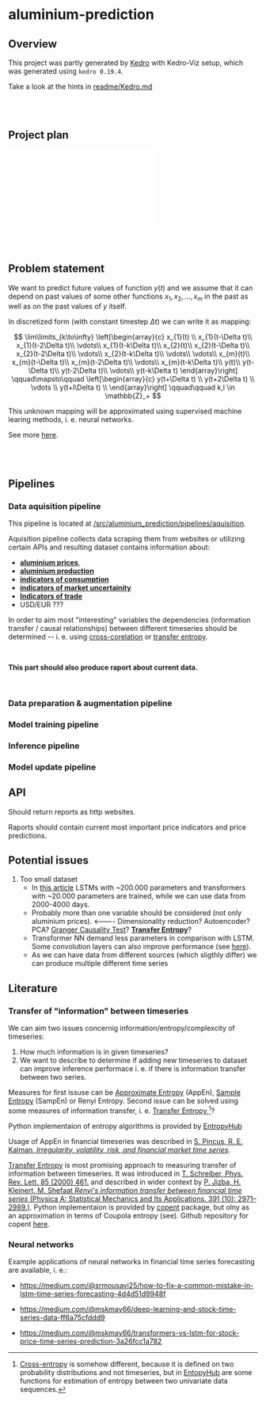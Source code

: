 # aluminium-prediction

## Overview

This project was partly generated by [Kedro](https://docs.kedro.org) with Kedro-Viz setup, which was generated using `kedro 0.19.4`.

Take a look at the hints in [readme/Kedro.md](https://github.com/KKobuszewski/aluminium-prediction/blob/main/readme/kedro.md)

<br>
<br>

## Project plan

![](./readme/Diagram%20bez%20tytułu.drawio.html)

<br>
<br>

## Problem statement

We want to predict future values of function $y(t)$ and we assume that it can depend on past values of some other functions $x_1, x_2, \ldots, x_m$ in the past as well as on the past values of $y$ itself.

In discretized form (with constant timestep $\Delta t$) we can write it as mapping:

$$
\lim\limits_{k\to\infty}
\left[\begin{array}{c}
x_{1}(t) \\
x_{1}(t-\Delta t)\\
x_{1}(t-2\Delta t)\\
\vdots\\
x_{1}(t-k\Delta t)\\
x_{2}(t)\\
x_{2}(t-\Delta t)\\
x_{2}(t-2\Delta t)\\
\vdots\\
x_{2}(t-k\Delta t)\\
\vdots\\
\vdots\\
x_{m}(t)\\
x_{m}(t-\Delta t)\\
x_{m}(t-2\Delta t)\\
\vdots\\
x_{m}(t-k\Delta t)\\
y(t)\\
y(t-\Delta t)\\
y(t-2\Delta t)\\
\vdots\\
y(t-k\Delta t)
\end{array}\right]
\qquad\mapsto\qquad
\left[\begin{array}{c}
y(t+\Delta t) \\
y(t+2\Delta t) \\
\vdots \\
y(t+l\Delta t) \\
\end{array}\right]
\qquad\qquad k,l \in \mathbb{Z}_+
$$

This unknown mapping will be approximated using supervised machine learing methods, i. e. neural networks.

See more [here](https://github.com/KKobuszewski/aluminium-prediction/blob/main/readme/problem_statement.md).

<br>
<br>


## Pipelines

### Data aquisition pipeline

This pipeline is located at [/src/aluminium_prediction/pipelines/aquisition](https://github.com/KKobuszewski/aluminium-prediction/tree/main/src/aluminium_prediction/pipelines/aquisition).

Aquisition pipeline collects data scraping them from websites or utilizing certain APIs and resulting dataset contains information about:
* [**aluminium prices**](https://github.com/KKobuszewski/aluminium-prediction/blob/main/readme/aluminium_prices_sources.md),
* [**aluminium production**](https://international-aluminium.org/statistics/primary-aluminium-production/)
* [**indicators of consumption**](https://github.com/KKobuszewski/aluminium-prediction/blob/main/readme/indicators.md#indicators-of-consumption)
* [**indicators of market uncertainity**](https://github.com/KKobuszewski/aluminium-prediction/blob/main/readme/indicators.md#indicators-of-market-uncertainity)
* [**Indicators of trade**](https://github.com/KKobuszewski/aluminium-prediction/blob/main/readme/indicators.md#indicators-of-trade)
* USD/EUR ???  <!--[**USD/EUR ???**]()-->

In order to aim most "interesting" variables the dependencies (information transfer / causal relationships) between different timeseries should be determined -- i. e. using [cross-corelation](https://github.com/KKobuszewski/aluminium-prediction/blob/main/readme/timeseries_analysis.md#cross-correlation) or [transfer entropy](https://github.com/KKobuszewski/aluminium-prediction/blob/main/readme/timeseries_analysis.md#transfer-entropy).

<br>

**This part should also produce raport about current data.**

<br>

### Data preparation & augmentation pipeline

### Model training pipeline

### Inference pipeline

### Model update pipeline

## API

Should return reports as http websites.

Raports should contain current most important price indicators and price predictions.


## Potential issues

1. Too small dataset
    * In [this article](https://medium.com/@mskmay66/transformers-vs-lstm-for-stock-price-time-series-prediction-3a26fcc1a782) LSTMs with ~200.000 parameters and transformers with ~20.000 parameters are trained, while we can use data from 2000-4000 days.
    * Probably more than one variable should be considered (not only aluminium prices). <---- Dimensionality reduction? Autoencoder? PCA? [Granger Causality Test](https://en.wikipedia.org/wiki/Granger_causality)? [**Transfer Entropy**](https://en.wikipedia.org/wiki/Transfer_entropy)?
    * Transformer NN demand less parameters in comparison with LSTM. Some convolution layers can also improve performance (see [here](https://medium.com/@mskmay66/deep-learning-and-stock-time-series-data-ff6a75cfddd9)).
    * As we can have data from different sources (which sligthly differ) we can produce multiple different time series


## Literature

### Transfer of "information" between timeseries

We can aim two issues concernig information/entropy/complexcity of timeseries:

1. How much information is in given timeseries?
2. We want to describe to determine if adding new timeseries to dataset can improve inference performace i. e. if there is information transfer between two series.

Measures for first issuse can be [Approximate Entropy](https://en.wikipedia.org/wiki/Approximate_entropy) (AppEn), [Sample Entropy](https://en.wikipedia.org/wiki/Sample_entropy) (SampEn) or Renyi Entropy. Second issue can be solved using some measures of information transfer, i. e. [Transfer Entropy](https://en.wikipedia.org/wiki/Transfer_entropy),[^1]? 

[^1]: [Cross-entropy](https://en.wikipedia.org/wiki/Cross-entropy) is somehow different, because it is defined on two probability distributions and not timeseries, but in [EntopyHub](https://www.entropyhub.xyz/python/Functions/Cross.html) are some functions for estimation of entropy between two univariate data sequences.

Python implementaion of entropy algorithms is provided by [EntropyHub](https://www.entropyhub.xyz/python/Functions/Base.html)

Usage of AppEn in financial timeseries was described in [S. Pincus, R. E. Kalman, _Irregularity, volatility, risk, and financial market time series_](https://www.ncbi.nlm.nih.gov/pmc/articles/PMC518821/).


[Transfer Entropy](https://en.wikipedia.org/wiki/Transfer_entropy) is most promising approach to measuring transfer of information between timeseries. It was introduced in [T. Schreiber, Phys. Rev. Lett. 85 (2000) 461.](https://arxiv.org/pdf/nlin/0001042) and described in wider context by [P. Jizba, H. Kleinert, M. Shefaat _Rényi's information transfer between financial time series_ (Physica A: Statistical Mechanics and Its Applications. 391 (10): 2971–2989.)](https://arxiv.org/pdf/1106.5913). Python implementaion is provided by [copent](https://pypi.org/project/copent/) package, but olny as an approximation in terms of Coupola entropy (see). Github repository for copent [here](https://github.com/majianthu/pycopent/blob/master/copent/copent.py).


### Neural networks

Example applications of neural networks in financial time series forecasting are available, i. e.:

* https://medium.com/@srmousavi25/how-to-fix-a-common-mistake-in-lstm-time-series-forecasting-4d4d51d9948f

* https://medium.com/@mskmay66/deep-learning-and-stock-time-series-data-ff6a75cfddd9

* https://medium.com/@mskmay66/transformers-vs-lstm-for-stock-price-time-series-prediction-3a26fcc1a782

